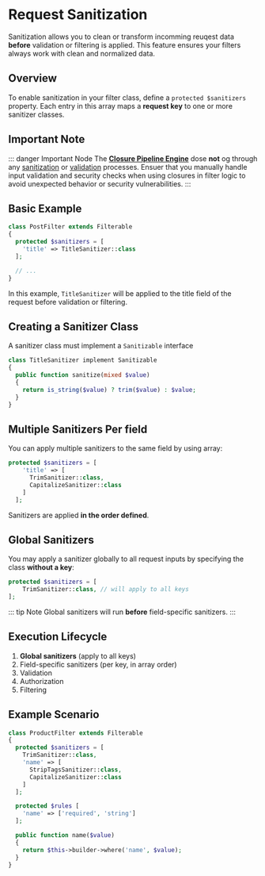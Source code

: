 # Request Sanitization

Sanitization allows you to clean or transform incomming reuqest data **before** validation or filtering is applied.
This feature ensures your filters always work with clean and normalized data.

## Overview

To enable sanitization in your filter class,
define a `protected $sanitizers` property.
Each entry in this array maps a **request key** to one or more sanitizer classes.

## Important Note

::: danger Important Node
The [**Closure Pipeline Engine**](/engines/closure) dose **not** og through any [sanitization](sanitization) or [validation](validation) processes.
Ensuer that you manually handle input validation and security checks when using closures in filter logic to avoid unexpected behavior or security vulnerabilities.
:::

## Basic Example

```php
class PostFilter extends Filterable
{
  protected $sanitizers = [
    'title' => TitleSanitizer::class
  ];

  // ...
}
```

In this example, `TitleSanitizer` will be applied to the title field of the request before validation or filtering.

## Creating a Sanitizer Class

A sanitizer class must implement a `Sanitizable` interface

```php
class TitleSanitizer implement Sanitizable
{
  public function sanitize(mixed $value)
  {
    return is_string($value) ? trim($value) : $value;
  }
}
```

## Multiple Sanitizers Per field

You can apply multiple sanitizers to the same field by using array:

```php
protected $sanitizers = [
    'title' => [
      TrimSanitizer::class,
      CapitalizeSanitizer::class
    ]
  ];
```

Sanitizers are applied **in the order defined**.

## Global Sanitizers

You may apply a sanitizer globally to all request inputs by specifying the class **without a key**:

```php
protected $sanitizers = [
    TrimSanitizer::class, // will apply to all keys
];
```

::: tip Note
Global sanitizers will run **before** field-specific sanitizers.
:::

## Execution Lifecycle

1. **Global sanitizers** (apply to all keys)
2. Field-specific sanitizers (per key, in array order)
3. Validation
4. Authorization
5. Filtering

## Example Scenario

```php
class ProductFilter extends Filterable
{
  protected $sanitizers = [
    TrimSanitizer::class,
    'name' => [
      StripTagsSanitizer::class,
      CapitalizeSanitizer::class
    ]
  ];

  protected $rules [
    'name' => ['required', 'string']
  ];

  public function name($value)
  {
    return $this->builder->where('name', $value);
  }
}
```
